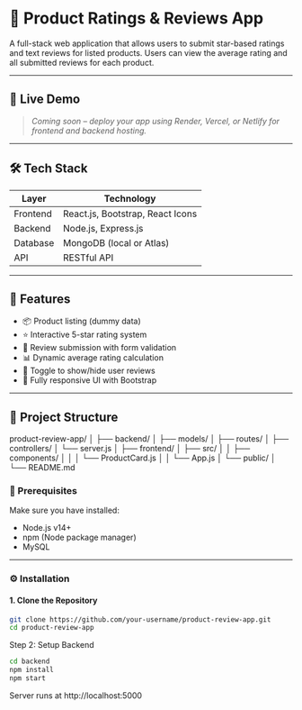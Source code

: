 # 🌟 Product Ratings & Reviews App

A full-stack web application that allows users to submit star-based ratings and text reviews for listed products. Users can view the average rating and all submitted reviews for each product.

---

## 🚀 Live Demo

> _Coming soon – deploy your app using Render, Vercel, or Netlify for frontend and backend hosting._

---


## 🛠️ Tech Stack

| Layer       | Technology                      |
|-------------|----------------------------------|
| Frontend    | React.js, Bootstrap, React Icons |
| Backend     | Node.js, Express.js              |
| Database    | MongoDB (local or Atlas)         |
| API         | RESTful API                      |

---

## 🔑 Features

- 📦 Product listing (dummy data)
- ⭐ Interactive 5-star rating system
- 📝 Review submission with form validation
- 📊 Dynamic average rating calculation
- 👀 Toggle to show/hide user reviews
- 📱 Fully responsive UI with Bootstrap

---

## 📁 Project Structure

product-review-app/
│
├── backend/
│ ├── models/
│ ├── routes/
│ ├── controllers/
│ └── server.js
│
├── frontend/
│ ├── src/
│ │ ├── components/
│ │ │ └── ProductCard.js
│ │ └── App.js
│ └── public/
│
└── README.md

### 🔧 Prerequisites

Make sure you have installed:
- Node.js v14+
- npm (Node package manager)
- MySQL

---

### ⚙️ Installation

#### 1. Clone the Repository
```bash
git clone https://github.com/your-username/product-review-app.git
cd product-review-app
```
Step 2: Setup Backend
```bash
cd backend
npm install
npm start
```
Server runs at http://localhost:5000
